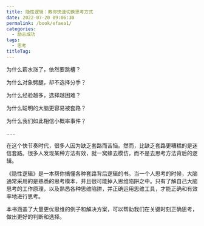 ```yaml
---
title: 隐性逻辑：教你快速切换思考方式
date: 2022-07-20 09:06:30
permalink: /book/efaea1/
categories:
  - 励志成功
tags:
  - 思考
titleTag: 
---
```


为什么薪水涨了，依然要跳槽？

为什么对象劈腿，却不选择分手？

为什么经验越多，选择越困难？

为什么聪明的大脑更容易被套路？

为什么我们如此相信小概率事件？

……

在这个快节奏时代，很多人因为缺乏套路而苦恼。然而，比缺乏套路更糟糕的是迷信套路。很多人发现某种方法有效，就一窝蜂去模仿，而不是去思考方法背后的逻辑。

《隐性逻辑》是一本帮你搞懂各种套路背后逻辑的书。当一个人思考的时候，大脑通常采用的是熟悉的思考模本，并且很可能掉入思维陷阱之中。只有了解自己大脑思考的工作原理，以及熟悉各种思维陷阱，并正确运用思维工具，才能正确和有效率地进行思考。

本书涵盖了大量更优思维的例子和解决方案，可以帮助我们在关键时刻正确思考，做出更好的判断和选择。

<!-- more -->

<BookShelf
album="https://cdn.staticaly.com/gh/jonsam-ng/image-hosting@master/oxygen-space/image.4o5ad4xhlwo0.png"
:pages="127"
link="https://www.aliyundrive.com/s/F7sujHb1UWo"
douban="https://book.douban.com/subject/27054637/"
author="[德] 卡尔·诺顿"
publisher="九州出版社"
intro="《隐性逻辑》是一本帮你搞懂各种套路背后逻辑的书。当一个人思考的时候，大脑通常采用的是熟悉的思考模本，并且很可能掉入思维陷阱之中。只有了解自己大脑思考的工作原理，以及熟悉各种思维陷阱，并正确运用思维工具，才能正确和有效率地进行思考。"
lang="中文"
/>

